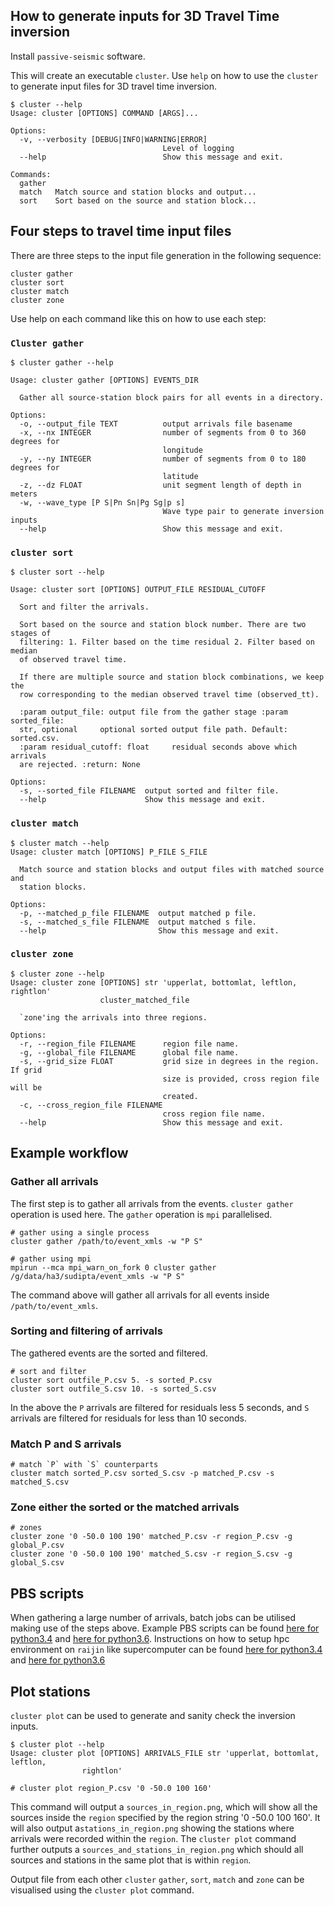 ## How to generate inputs for 3D Travel Time inversion

Install `passive-seismic` software.

This will create an executable `cluster`. Use `help` on how to use the 
`cluster` to generate input files for 3D travel time inversion.

    $ cluster --help
    Usage: cluster [OPTIONS] COMMAND [ARGS]...

    Options:
      -v, --verbosity [DEBUG|INFO|WARNING|ERROR]
                                      Level of logging
      --help                          Show this message and exit.
    
    Commands:
      gather
      match   Match source and station blocks and output...
      sort    Sort based on the source and station block...

    
## Four steps to travel time input files

There are three steps to the input file generation in the following sequence:

    cluster gather
    cluster sort
    cluster match
    cluster zone
    
Use help on each command like this on how to use each step:


### `Cluster gather`
    $ cluster gather --help
    
    Usage: cluster gather [OPTIONS] EVENTS_DIR
    
      Gather all source-station block pairs for all events in a directory.
    
    Options:
      -o, --output_file TEXT          output arrivals file basename
      -x, --nx INTEGER                number of segments from 0 to 360 degrees for
                                      longitude
      -y, --ny INTEGER                number of segments from 0 to 180 degrees for
                                      latitude
      -z, --dz FLOAT                  unit segment length of depth in meters
      -w, --wave_type [P S|Pn Sn|Pg Sg|p s]
                                      Wave type pair to generate inversion inputs
      --help                          Show this message and exit.

### `cluster sort`

    $ cluster sort --help
    
    Usage: cluster sort [OPTIONS] OUTPUT_FILE RESIDUAL_CUTOFF
    
      Sort and filter the arrivals.
    
      Sort based on the source and station block number. There are two stages of
      filtering: 1. Filter based on the time residual 2. Filter based on median
      of observed travel time.
    
      If there are multiple source and station block combinations, we keep the
      row corresponding to the median observed travel time (observed_tt).
    
      :param output_file: output file from the gather stage :param sorted_file:
      str, optional     optional sorted output file path. Default: sorted.csv.
      :param residual_cutoff: float     residual seconds above which arrivals
      are rejected. :return: None
    
    Options:
      -s, --sorted_file FILENAME  output sorted and filter file.
      --help                      Show this message and exit.

### `cluster match`

    $ cluster match --help
    Usage: cluster match [OPTIONS] P_FILE S_FILE
    
      Match source and station blocks and output files with matched source and
      station blocks.
    
    Options:
      -p, --matched_p_file FILENAME  output matched p file.
      -s, --matched_s_file FILENAME  output matched s file.
      --help                         Show this message and exit.
 

### `cluster zone`
    $ cluster zone --help
    Usage: cluster zone [OPTIONS] str 'upperlat, bottomlat, leftlon, rightlon'
                        cluster_matched_file
    
      `zone'ing the arrivals into three regions.
    
    Options:
      -r, --region_file FILENAME      region file name.
      -g, --global_file FILENAME      global file name.
      -s, --grid_size FLOAT           grid size in degrees in the region. If grid
                                      size is provided, cross region file will be
                                      created.
      -c, --cross_region_file FILENAME
                                      cross region file name.
      --help                          Show this message and exit.



## Example workflow

### Gather all arrivals

The first step is to gather all arrivals from the events. `cluster gather` 
operation is used here. The `gather` operation is `mpi` parallelised. 
    
    # gather using a single process
    cluster gather /path/to/event_xmls -w "P S"
    
    # gather using mpi
    mpirun --mca mpi_warn_on_fork 0 cluster gather /g/data/ha3/sudipta/event_xmls -w "P S" 

The command above will gather all arrivals for all events inside 
`/path/to/event_xmls`.      
    
### Sorting and filtering of arrivals

The gathered events are the sorted and filtered. 
        
    # sort and filter
    cluster sort outfile_P.csv 5. -s sorted_P.csv
    cluster sort outfile_S.csv 10. -s sorted_S.csv
    
In the above the `P` arrivals are filtered for residuals less 5 seconds, and 
`S` arrivals are filtered for residuals for less than 10 seconds. 

### Match P and S arrivals

    # match `P` with `S` counterparts
    cluster match sorted_P.csv sorted_S.csv -p matched_P.csv -s matched_S.csv

### Zone either the sorted or the matched arrivals

    # zones
    cluster zone '0 -50.0 100 190' matched_P.csv -r region_P.csv -g global_P.csv
    cluster zone '0 -50.0 100 190' matched_S.csv -r region_S.csv -g global_S.csv
    
## PBS scripts

When gathering a large number of arrivals, batch jobs can be utilised making use
 of the steps above. Example PBS scripts can be found [here for python3.4](../../hpc/cluster.sh) and 
[here for python3.6](../../hpc/cluster36.sh). Instructions on how to setup hpc 
environment on `raijin` like supercomputer can be found [here for python3.4](../../hpc/README.rst) and 
[here for python3.6](../../hpc/READMEPY36.sh)


## Plot stations

`cluster plot` can be used to generate and sanity check the inversion inputs. 

    $ cluster plot --help
    Usage: cluster plot [OPTIONS] ARRIVALS_FILE str 'upperlat, bottomlat, leftlon,
                    rightlon'
  
    # cluster plot region_P.csv '0 -50.0 100 160'

This command will output a `sources_in_region.png`, which will show all the 
sources inside the `region` specified by the region string '0 -50.0 100 160'. 
It will also output a`stations_in_region.png` showing the stations where 
arrivals were recorded within the `region`. The `cluster plot` command 
further outputs a `sources_and_stations_in_region.png` which should all 
sources and stations in the same plot that is within `region`.

Output file from each other `cluster` `gather`, `sort`, `match` and `zone`
    can be visualised using the `cluster plot` command.
